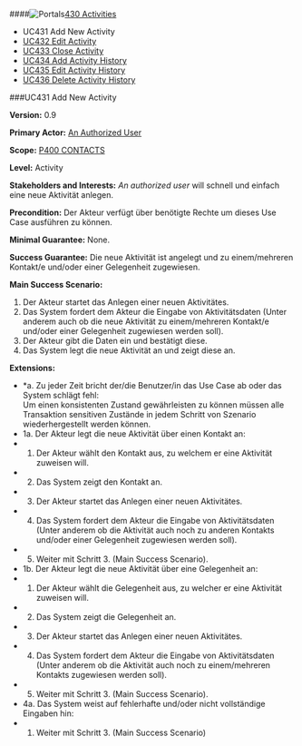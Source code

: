 ####![Portals](https://raw.github.com/massiveart/sulu-docs/master/use-cases/images/package-contacts.png)[430 Activities](https://github.com/massiveart/sulu-docs/tree/master/use-cases/p400/p430 "430 Activities")

* UC431 Add New Activity 
* [UC432 Edit Activity](https://github.com/massiveart/sulu-docs/tree/master/use-cases/p400/p430/UC432.md "UC432 Edit Activity")
* [UC433 Close Activity](https://github.com/massiveart/sulu-docs/tree/master/use-cases/p400/p430/UC433.md "UC433 Close Activity")
* [UC434 Add Activity History](https://github.com/massiveart/sulu-docs/tree/master/use-cases/p400/p434/UC434.md "UC434 Add Activity History")
* [UC435 Edit Activity History](https://github.com/massiveart/sulu-docs/tree/master/use-cases/p400/p430/UC435.md "UC435 Edit Activity History")
* [UC436 Delete Activity History](https://github.com/massiveart/sulu-docs/tree/master/use-cases/p400/p430/UC436.md "UC436 Delete Activity History")

###UC431 Add New Activity

**Version:** 0.9
 
**Primary Actor:** [An Authorized User](https://github.com/massiveart/sulu-docs/tree/master/use-cases/actors.md "Actors") 

**Scope:** [P400 CONTACTS](https://github.com/massiveart/sulu-docs/tree/master/use-cases/p400-contacts "400 CONTACTS")

**Level:** Activity

**Stakeholders and Interests:** *An authorized user* will schnell und einfach eine neue Aktivität anlegen.
 
**Precondition:** Der Akteur verfügt über benötigte Rechte um dieses Use Case 
ausführen zu können.

**Minimal Guarantee:** None.

**Success Guarantee:** Die neue Aktivität ist angelegt und zu einem/mehreren Kontakt/e und/oder einer Gelegenheit zugewiesen.

**Main Success Scenario:** 

1. Der Akteur startet das Anlegen einer neuen Aktivitätes.
2. Das System fordert dem Akteur die Eingabe von Aktivitätsdaten (Unter anderem auch ob die neue Aktivität zu einem/mehreren Kontakt/e und/oder einer Gelegenheit zugewiesen werden soll).
3. Der Akteur gibt die Daten ein und bestätigt diese.
4. Das System legt die neue Aktivität an und zeigt diese an.
 
**Extensions:**
* *a. Zu jeder Zeit bricht der/die Benutzer/in das Use Case ab oder das System schlägt fehl:	
Um einen konsistenten Zustand gewährleisten zu können müssen alle Transaktion sensitiven Zustände in jedem Schritt von Szenario wiederhergestellt werden können.
* 1a. Der Akteur legt die neue Aktivität über einen Kontakt an:
 * 1. Der Akteur wählt den Kontakt aus, zu welchem er eine Aktivität zuweisen will.
 * 2. Das System zeigt den Kontakt an.
 * 3. Der Akteur startet das Anlegen einer neuen Aktivitätes.
 * 4. Das System fordert dem Akteur die Eingabe von Aktivitätsdaten (Unter anderem ob die Aktivität auch noch zu anderen Kontakts und/oder einer Gelegenheit zugewiesen werden soll).
 * 5. Weiter mit Schritt 3. (Main Success Scenario). 
* 1b. Der Akteur legt die neue Aktivität über eine Gelegenheit an:
 * 1. Der Akteur wählt die Gelegenheit aus, zu welcher er eine Aktivität zuweisen will.
 * 2. Das System zeigt die Gelegenheit an.
 * 3. Der Akteur startet das Anlegen einer neuen Aktivitätes.
 * 4. Das System fordert dem Akteur die Eingabe von Aktivitätsdaten (Unter anderem ob die Aktivität auch noch zu einem/mehreren Kontakts zugewiesen werden soll).
 * 5. Weiter mit Schritt 3. (Main Success Scenario).
* 4a. Das System weist auf fehlerhafte und/oder nicht vollständige Eingaben hin:
 * 1. Weiter mit Schritt 3. (Main Success Scenario)